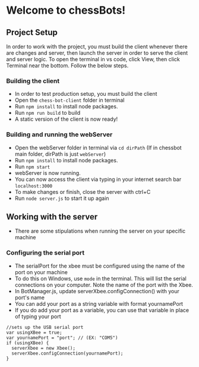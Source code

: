 # Welcome to chessBots!

## Project Setup
In order to work with the project, you must build the client whenever there are changes and server, then launch the server in order to serve the client and server logic.
To open the terminal in vs code, click View, then click Terminal near the bottom.
Follow the below steps.

### Building the client
- In order to test production setup, you must build the client
- Open the `chess-bot-client` folder in terminal
- Run `npm install` to install node packages.
- Run `npm run build` to build
- A static version of the client is now ready!

### Building and running the webServer
- Open the webServer folder in terminal via `cd dirPath` (If in chessbot main folder, dirPath is just `webServer`)
- Run `npm install` to install node packages.
- Run `npm start`
- webServer is now running.
- You can now access the client via typing in your internet search bar `localhost:3000`
- To make changes or finish, close the server with ctrl+C
- Run `node server.js` to start it up again

## Working with the server
- There are some stipulations when running the server on your specific machine

### Configuring the serial port
- The serialPort for the xbee must be configured using the name of the port on your machine
- To do this on Windows, use `mode` in the terminal. This will list the serial connections on your computer. Note the name of the port with the Xbee.
- In BotManager.js, update serverXbee.configConnection() with your port's name
- You can add your port as a string variable with format yournamePort
- If you do add your port as a variable, you can use that variable in place of typing your port
```
//sets up the USB serial port
var usingXBee = true;
var yournamePort = "port"; // (EX: "COM5")
if (usingXBee) {
  serverXbee = new Xbee();
  serverXbee.configConnection(yournamePort);
}
```

